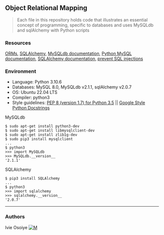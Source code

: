 ## Object Relational Mapping
> Each file in this repository holds code that illustrates an essential concept of programming,
> specific to databases and uses MySQLdb and sqlAlchemy with Python scripts

### Resources
[ORMs](https://www.fullstackpython.com/object-relational-mappers-orms.html), [SQLAlchemy](https://www.fullstackpython.com/sqlalchemy.html), [MySQLdb documentation](https://mysqlclient.readthedocs.io/), [Python MySQL documentation](http://www.mikusa.com/python-mysql-docs/index.html), [SQLAlchemy documentation](http://docs.sqlalchemy.org/en/latest/orm/tutorial.html), [prevent SQL injections](http://bobby-tables.com/python)

### Environment
* Language: Python 3.10.6
* Databases: MySQL 8.0, MySQLdb v2.1.1, sqlAlchemy v2.0.7
* OS: Ubuntu 22.04 LTS
* Compiler: python3
* Style guidelines: [PEP 8 (version 1.7) for Python 3.5](https://www.python.org/dev/peps/pep-0008/) || [Google Style Python Docstrings](http://sphinxcontrib-napoleon.readthedocs.io/en/latest/example_google.html)

MySQLdb
```
$ sudo apt-get install python3-dev
$ sudo apt-get install libmysqlclient-dev
$ sudo apt-get install zlib1g-dev
$ sudo pip3 install mysqlclient
...
$ python3
>>> import MySQLdb
>>> MySQLdb.__version__ 
'2.1.1'
```
SQLAlchemy
```
$ pip3 install SQLAlchemy
...
$ python3
>>> import sqlalchemy
>>> sqlalchemy.__version__ 
'2.0.7'
```
---
### Authors
Ivie Osoiye [![M](https://upload.wikimedia.org/wikipedia/fr/thumb/c/c8/Twitter_Bird.svg/30px-Twitter_Bird.svg.png)](https://twitter.com/theroman_ivy)

